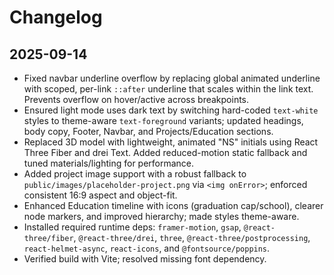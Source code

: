 # Changelog

## 2025-09-14

- Fixed navbar underline overflow by replacing global animated underline with scoped, per-link `::after` underline that scales within the link text. Prevents overflow on hover/active across breakpoints.
- Ensured light mode uses dark text by switching hard-coded `text-white` styles to theme-aware `text-foreground` variants; updated headings, body copy, Footer, Navbar, and Projects/Education sections.
- Replaced 3D model with lightweight, animated "NS" initials using React Three Fiber and drei Text. Added reduced-motion static fallback and tuned materials/lighting for performance.
- Added project image support with a robust fallback to `public/images/placeholder-project.png` via `<img onError>`; enforced consistent 16:9 aspect and object-fit.
- Enhanced Education timeline with icons (graduation cap/school), clearer node markers, and improved hierarchy; made styles theme-aware.
- Installed required runtime deps: `framer-motion`, `gsap`, `@react-three/fiber`, `@react-three/drei`, `three`, `@react-three/postprocessing`, `react-helmet-async`, `react-icons`, and `@fontsource/poppins`.
- Verified build with Vite; resolved missing font dependency.
